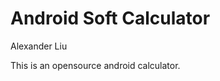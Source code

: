 Android Soft Calculator
======================

Alexander Liu

This is an opensource android calculator.
